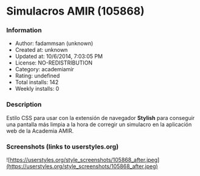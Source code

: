 # Simulacros AMIR (105868)

### Information
- Author: fadammsan (unknown)
- Created at: unknown
- Updated at: 10/6/2014, 7:03:05 PM
- License: NO-REDISTRIBUTION
- Category: academiamir
- Rating: undefined
- Total installs: 142
- Weekly installs: 0


### Description
<p>Estilo CSS para usar con la extensión de navegador <strong>Stylish</strong> para conseguir una pantalla más limpia a la hora de corregir un simulacro en la aplicación web de la Academia AMIR.</p>


### Screenshots (links to userstyles.org)
![https://userstyles.org/style_screenshots/105868_after.jpeg](https://userstyles.org/style_screenshots/105868_after.jpeg)


